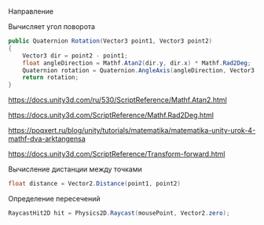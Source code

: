 Направление



Вычисляет угол поворота

```c#
public Quaternion Rotation(Vector3 point1, Vector3 point2)
{
    Vector3 dir = point2 - point1;
    float angleDirection = Mathf.Atan2(dir.y, dir.x) * Mathf.Rad2Deg;
    Quaternion rotation = Quaternion.AngleAxis(angleDirection, Vector3.forward);
    return rotation;
}
```

https://docs.unity3d.com/ru/530/ScriptReference/Mathf.Atan2.html

https://docs.unity3d.com/ScriptReference/Mathf.Rad2Deg.html

https://poqxert.ru/blog/unity/tutorials/matematika/matematika-unity-urok-4-mathf-dva-arktangensa

https://docs.unity3d.com/ScriptReference/Transform-forward.html



Вычисление дистанции между точками

```c#
float distance = Vector2.Distance(point1, point2)
```



Определение пересечений

```c#
RaycastHit2D hit = Physics2D.Raycast(mousePoint, Vector2.zero);
```

